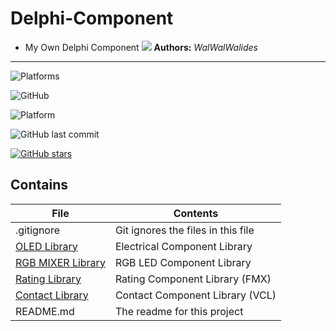 # Delphi-Component
- My Own Delphi Component
![](Delphi-Component.jpg)
**Authors:**  *WalWalWalides*
------
![Platforms](https://img.shields.io/badge/Supported%20platforms-Win32%20and%20Win64-red.svg)

![GitHub](https://img.shields.io/github/license/walwalwalides/Delphi-Collection-Component)


![Platform](https://img.shields.io/badge/delphi->%3D_2010-glue)

![GitHub last commit](https://img.shields.io/github/last-commit/msnts/Delphi-Collection-Component)

[![GitHub stars](https://img.shields.io/github/stars/walwalwalides/Delphi-Collection-Component)](https://github.com/walwalwalides/Delphi-Collection-Component/stargazers)

## Contains

| File | Contents | 
| --- | --- |
| .gitignore | Git ignores the files in this file |
|[OLED Library](https://github.com/walwalwalides/Delphi-Component/tree/master/OLED%20Library) | Electrical Component Library|
|[RGB MIXER Library](https://github.com/walwalwalides/Delphi-Component/tree/master/RGB%20Mixer%20Library) | RGB LED Component Library|
|[Rating Library](https://github.com/walwalwalides/Delphi-Component/tree/master/Rating%20Library) | Rating Component Library (FMX)|
|[Contact Library](https://github.com/walwalwalides/Delphi-Component/tree/master/Contact%20Library) | Contact Component Library (VCL)|
| README.md | The readme for this project
